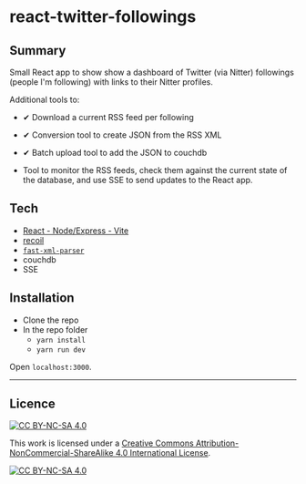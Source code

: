# react-twitter-followings

## Summary

Small React app to show show a dashboard of Twitter (via Nitter) followings (people I'm following) with links to their Nitter profiles.

Additional tools to:

  - ✔ Download a current RSS feed per following

  - ✔ Conversion tool to create JSON from the RSS XML

  - ✔ Batch upload tool to add the JSON to couchdb

  - Tool to monitor the RSS feeds, check them against the current state of the database, and use SSE to send updates to the React app.

## Tech

- [React - Node/Express - Vite](https://github.com/andywillis/vite-react-express-boilerplate)
- [recoil](https://recoiljs.org/)
- [`fast-xml-parser`](https://github.com/NaturalIntelligence/fast-xml-parser)
- couchdb
- SSE

## Installation

- Clone the repo
- In the repo folder
  - `yarn install`
  - `yarn run dev`

Open `localhost:3000`.

---

## Licence

[![CC BY-NC-SA 4.0][cc-by-nc-sa-shield]][cc-by-nc-sa]

This work is licensed under a
[Creative Commons Attribution-NonCommercial-ShareAlike 4.0 International License][cc-by-nc-sa].

[![CC BY-NC-SA 4.0][cc-by-nc-sa-image]][cc-by-nc-sa]

[cc-by-nc-sa]: http://creativecommons.org/licenses/by-nc-sa/4.0/
[cc-by-nc-sa-image]: https://licensebuttons.net/l/by-nc-sa/4.0/88x31.png
[cc-by-nc-sa-shield]: https://img.shields.io/badge/License-CC%20BY--NC--SA%204.0-lightgrey.svg